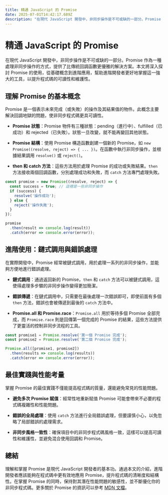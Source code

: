 ```yaml
---
title: 精通 JavaScript 的 Promise
date: 2025-07-01T14:42:17.689Z
description: "在現代 JavaScript 開發中，非同步操作是不可或缺的一部分。Promise 作為一種處理非同步操作的方式，提供了比傳統回調函數更優雅的解決方案。本文將深入探討 Promise 的使用，從基礎概念到進階應用，幫助進階開發者更好地掌握這一強大的工具，以提升程式碼的可讀性和維護性。"
---
```


# 精通 JavaScript 的 Promise

在現代 JavaScript 開發中，非同步操作是不可或缺的一部分。Promise 作為一種處理非同步操作的方式，提供了比傳統回調函數更優雅的解決方案。本文將深入探討 Promise 的使用，從基礎概念到進階應用，幫助進階開發者更好地掌握這一強大的工具，以提升程式碼的可讀性和維護性。

## 理解 Promise 的基本概念

Promise 是一個表示未來完成（或失敗）的操作及其結果值的物件。此概念主要解決回調地獄的問題，使非同步程式碼更具可讀性。

- **Promise 狀態**：Promise 物件有三種狀態：pending（進行中）、fulfilled（已成功）和 rejected（已失敗）。狀態一旦改變，就不能再變回其他狀態。

- **Promise 結構**：使用 Promise 構造函數創建一個新的 Promise，如 `new Promise((resolve, reject) => { ... })`。在函數中執行非同步操作，並根據結果調用 `resolve()` 或 `reject()`。

- **then 和 catch 方法**：這些方法用於處理 Promise 的成功或失敗結果。`then` 方法接收兩個回調函數，分別處理成功和失敗，而 `catch` 方法專門處理失敗。

```javascript
const promise = new Promise((resolve, reject) => {
  const success = true; // 這裡是一些非同步操作
  if (success) {
    resolve('操作成功');
  } else {
    reject('操作失敗');
  }
});

promise
  .then(result => console.log(result))
  .catch(error => console.error(error));
```

## 進階使用：鏈式調用與錯誤處理

在實際開發中，Promise 經常被鏈式調用，用於處理一系列的非同步操作，並能夠方便地進行錯誤處理。

- **鏈式調用**：通過返回新的 Promise，`then` 和 `catch` 方法可以被鏈式調用，這使得處理多步驟的非同步操作變得更加簡潔。

- **錯誤傳遞**：在鏈式調用中，只需要在最後處理一次錯誤即可，即使前面有多個 `then` 方法，錯誤也會被傳遞到最後的 `catch` 方法中。

- **Promise.all 和 Promise.race**：`Promise.all` 用於等待多個 Promise 全部完成，而 `Promise.race` 則是回傳第一個完成的 Promise 的結果，這些方法提供了更靈活的控制非同步流程的工具。

```javascript
const promise1 = Promise.resolve('第一個 Promise 完成');
const promise2 = Promise.resolve('第二個 Promise 完成');

Promise.all([promise1, promise2])
  .then(results => console.log(results))
  .catch(error => console.error(error));
```

## 最佳實踐與性能考量

掌握 Promise 的最佳實踐不僅能提高程式碼的質量，還能避免常見的性能問題。

- **避免多次 Promise 賦值**：經常性地重新賦值 Promise 可能會帶來不必要的程式碼複雜性和性能問題。

- **錯誤的全局處理**：使用 `catch` 方法進行全局錯誤處理，但要謹慎小心，以免忽略了局部錯誤的處理需求。

- **非同步風格一致性**：確保項目中的非同步程式碼風格一致，這樣可以提高可讀性和維護性，並避免混合使用回調和 Promise。

## 總結

理解和掌握 Promise 是現代 JavaScript 開發者的基本功。通過本文的介紹，進階開發者應該能夠在程式碼中更有效地應用 Promise，提升程式碼的清晰度和結構性。在掌握 Promise 的同時，保持對其潛在性能問題的敏感性，並不斷優化你的非同步程式碼。更多關於 Promise 的資訊可以參考 [MDN 文檔](https://developer.mozilla.org/zh-TW/docs/Web/JavaScript/Guide/Using_promises)。